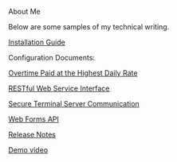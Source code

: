 About Me

Below are some samples of my technical writing. 

[Installation Guide](https://miawriter.github.io/Technical-Writing-Portfolio/Installation_Guide.pdf)


Configuration Documents:

[Overtime Paid at the Highest Daily Rate](https://miawriter.github.io/Technical-Writing-Portfolio/Overtime_at_Highest_Daily_Rate.pdf)

[RESTful Web Service Interface](https://miawriter.github.io/Technical-Writing-Portfolio/RESTful_Web_Service_Interface.pdf)

[Secure Terminal Server Communication](https://miawriter.github.io/Technical-Writing-Portfolio/Secure_Terminal_Server_Communication.pdf)

[Web Forms API](https://miawriter.github.io/Technical-Writing-Portfolio/Web_Forms_API.pdf)



[Release Notes](https://miawriter.github.io/Technical-Writing-Portfolio/Release_Notes.pdf)


[Demo video](https://miawriter.github.io/Technical-Writing-Portfolio/late_arrive_early_depart_demo.mp4)
